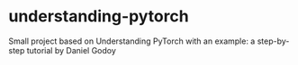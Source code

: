 # understanding-pytorch
Small project based on Understanding PyTorch with an example: a step-by-step tutorial by Daniel Godoy
